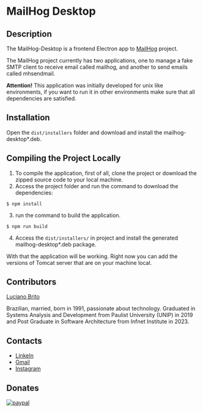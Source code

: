 # MailHog Desktop

## Description

The MailHog-Desktop is a frontend Electron app to [MailHog](https://github.com/mailhog/MailHog) project.

The MailHog project currently has two applications, one to manage a fake SMTP client to receive email called mailhog, and another to send emails called mhsendmail.

**Attention!**
This application was initially developed for unix like environments, if you want to run it in other environments make sure that all dependencies are satisfied.


## Installation

Open the `dist/installers` folder and download and install the mailhog-desktop*.deb.


## Compiling the Project Locally

1. To compile the application, first of all, clone the project or download the zipped source code to your local machine.
2. Access the project folder and run the command to download the dependencies:
```
$ npm install
```
3. run the command to build the application.
```
$ npm run build
```
4. Access the `dist/installers/` in project and install the generated mailhog-desktop*.deb package.

With that the application will be working. Right now you can add the versions of Tomcat server that are on your machine local.


## Contributors

[Luciano Brito](https://github.com/lucianobritodev)

Brazilian, married, born in 1991, passionate about technology. Graduated in Systems Analysis and Development from Paulist University (UNIP) in 2019 and Post Graduate in Software Architecture from Infnet Institute in 2023.


## Contacts

- [LinkeIn](https://www.linkedin.com/in/luciano-brito-dev)
- [Gmail](mailto:lucianobrito.dev@gmail.com)
- [Instagram](https://www.instagram.com/lucianobrito.dev)


## Donates

[![paypal](https://www.paypalobjects.com/en_US/i/btn/btn_donateCC_LG.gif)](https://www.paypal.com/donate/?hosted_button_id=SX3L4N89M8ZRW)